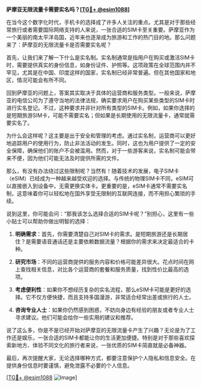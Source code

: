 **萨摩亚无限流量卡需要实名吗？[[TG💪+ @esim1088](https://t.me/s/esim1088)]**

在当今这个数字化时代，手机卡的选择成了许多人关注的重点。尤其是对于那些经常旅行或者需要国际网络支持的人来说，一张合适的SIM卡至关重要。萨摩亚作为一个美丽的南太平洋岛国，近年来也逐渐成为旅游和工作的热门目的地。那么问题来了：萨摩亚的无限流量卡是否需要实名呢？

首先，让我们来了解一下什么是实名制。实名制通常是指用户在购买或激活SIM卡时，需要提供真实的身份信息，如身份证件、护照等。这项政策在全球范围内并不罕见，尤其是在中国、印度这样的国家，实名制已经非常普遍。但在其他国家和地区，情况可能会有所不同。

回到萨摩亚的问题上，答案其实取决于具体的运营商和服务类型。一般来说，萨摩亚的电信公司为了遵守当地的法律法规，确实要求用户在购买某些类型的SIM卡时进行实名登记。不过，这种要求并非针对所有类型的SIM卡。例如，如果你选择的是短期旅游SIM卡，可能不需要实名；但如果是长期使用的无限流量卡，通常就需要实名了。

为什么会这样呢？这主要是出于安全和管理的考虑。通过实名制，运营商可以更好地追踪用户的使用行为，防止非法活动的发生。同时，这也为用户提供了一定的安全保障，确保他们的账户不会被滥用。然而，对于一些游客来说，实名制可能会带来不便，因为他们可能无法及时提供所需的文件。

那么，有没有办法绕过这些限制呢？当然有！随着技术的发展，电子SIM卡（eSIM）已经成为一种越来越受欢迎的选择。与传统的物理SIM卡不同，eSIM可以直接嵌入到设备中，无需更换实体卡。更重要的是，eSIM卡通常不需要实名制，这意味着你可以轻松地在国外享受无限制的互联网连接，而不用担心繁琐的手续。

说到这里，你可能会问：“那我该怎么选择合适的SIM卡呢？”别担心，这里有一些小贴士可以帮助你做出明智的选择：

1. **明确需求**：首先，你需要清楚自己对SIM卡的需求。是短期旅游还是长期居住？是需要语音通话还是主要依赖数据流量？根据你的需求来决定最适合的卡种。

2. **研究市场**：不同的运营商提供的服务内容和价格可能差异很大。花点时间在网上查找相关信息，对比各个运营商的套餐和服务质量，找到性价比最高的选项。

3. **考虑便利性**：如果你不想经历复杂的实名流程，那么eSIM卡可能是更好的选择。它不仅方便快捷，而且支持多国漫游，非常适合经常出差或旅行的人士。

4. **咨询专业人士**：如果你仍然感到困惑，不妨向身边有经验的朋友或者专业人士寻求建议。他们可能会给你一些实用的建议和推荐。

说了这么多，你是不是已经开始对萨摩亚的无限流量卡产生了兴趣？无论是为了工作还是娱乐，一张合适的SIM卡都能让你的生活更加便捷。特别是对于那些喜欢探索新地方、体验不同文化的旅行者来说，一张优质的SIM卡简直就是必备神器。

最后，再次提醒大家，无论选择哪种方式，都要注意保护个人隐私和信息安全。在提供身份信息时要谨慎，避免泄露不必要的个人信息。

[[TG💪+ @esim1088](https://t.me/s/esim1088) ![Image](https://i.postimg.cc/4NQfJmqS/Snipaste-2025-05-13-00-14-12.png)]